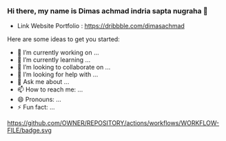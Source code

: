 ### Hi there, my name is Dimas achmad indria sapta nugraha 👋
  
- Link Website Portfolio : https://dribbble.com/dimasachmad

Here are some ideas to get you started:

- 🔭 I’m currently working on ...
- 🌱 I’m currently learning ...
- 👯 I’m looking to collaborate on ...
- 🤔 I’m looking for help with ...
- 💬 Ask me about ...
- 📫 How to reach me: ...
- 😄 Pronouns: ...
- ⚡ Fun fact: ...

https://github.com/OWNER/REPOSITORY/actions/workflows/WORKFLOW-FILE/badge.svg
